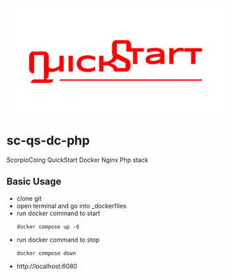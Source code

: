 ![image](quickstart-github-banner.png)

# sc-qs-dc-php

ScorpioCoing QuickStart Docker Nginx Php stack

## Basic Usage

- clone git
- open terminal and go into \_dockerfiles
- run docker command to start
  ```
  docker compose up -d
  ```
- run docker command to stop
  ```
  docker compose down
  ```
- http://localhost:6080
